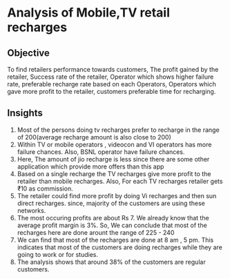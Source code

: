 # Analysis of Mobile,TV retail recharges
## Objective

To find retailers performance towards customers, The profit gained by the retailer, Success rate of the retailer, Operator which shows higher failure rate, preferable recharge rate based on each Operators, Operators which gave more profit to the retailer, customers preferable time for recharging.
## Insights
1) Most of the persons doing tv recharges prefer to recharge in the range of 200(average recharge amount is also close to 200)
2) Within TV or mobile operators , videocon and VI operators has more failure chances. Also, BSNL operator have failure chances.
3) Here, The amount of jio recharge is less since there are some other application which provide more offers than this app
4) Based on a single recharge  the TV recharges give more profit to the retailer than mobile recharges. Also, For each TV recharges retailer gets  ₹10 as commission.
5) The retailer could find more profit by doing Vi recharges and then sun direct recharges. since, majority of the customers are using these networks. 
6) The most occuring profits are about Rs 7. We already know that the average profit margin is 3%. So, We can conclude that most of the recharges here are done arount the range of 225 - 240
7) We can find that most of the recharges are done at 8 am , 5 pm. This indicates that most of the customers are doing recharges while they are going to work or for studies.
8) The analysis shows that around 38% of the customers are regular customers.

